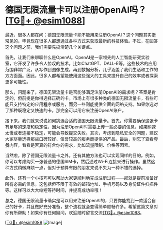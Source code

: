 # 德国无限流量卡可以注册OpenAI吗？[[TG💪+ @esim1088](https://t.me/s/esim1088)]

最近，很多人都在问：德国无限流量卡能不能用来注册OpenAI？这个问题其实挺常见的，毕竟现在很多人都想通过各种方式来获取最新的科技体验。不过，在回答这个问题之前，我们需要先搞清楚几个关键点。

首先，让我们来聊聊什么是OpenAI。OpenAI是一家领先的人工智能研究实验室，它开发了许多令人惊叹的技术，比如ChatGPT、DALL-E等。这些技术的应用范围非常广泛，从写作到图像生成，再到数据分析，几乎涵盖了我们生活和工作的方方面面。因此，很多人都希望能使用这些强大的工具来提升自己的效率或者探索更多可能性。

那么，问题来了，德国无限流量卡是否能够满足注册OpenAI的需求呢？答案是肯定的，但前提是你得选择正确的卡。市场上有很多种类的德国无限流量卡，有些可能只支持特定的应用程序或服务，而另一些则能提供全面的网络支持。如果你选对了那种既稳定又快速的卡，那完全可以用它来注册OpenAI账户。

接下来，我们就来说说如何挑选合适的德国无限流量卡。首先，你需要确保这张卡有足够的速度和稳定性，因为注册OpenAI时需要上传一些必要的信息，如果网速太慢或者连接不稳定，可能会导致提交失败。其次，考虑到隐私安全的问题，建议大家尽量选择那些口碑较好、信誉较高的服务商提供的产品。最后，别忘了查看套餐内容，看看是否真的符合你的需求，比如流量限制、价格等因素。

当然啦，除了德国无限流量卡之外，还有其他方法也可以实现同样的目的。例如，你可以考虑购买一张普通的德国SIM卡，然后通过Wi-Fi连接来进行操作。虽然这种方式稍微麻烦一点，但对于预算有限的朋友来说不失为一种不错的选择。

此外，还有一个小技巧可以帮助大家更顺利地完成注册过程——那就是提前准备好所有必需的信息。这包括但不限于有效的邮箱地址、手机号码以及身份证件扫描件等。这样可以大大缩短等待时间，并提高成功率哦！

总之，德国无限流量卡确实是可以用来注册OpenAI的，只要你能找到一款适合自己的好卡，并且做好充分准备，整个流程就会变得简单顺畅许多。希望这篇文章对你有所帮助！如果你有任何疑问，欢迎随时留言交流[[TG💪+ @esim1088](https://t.me/s/esim1088)。

[[TG💪+ @esim1088](https://t.me/s/esim1088) ![Image](https://i.postimg.cc/4NQfJmqS/Snipaste-2025-05-13-00-14-12.png)]